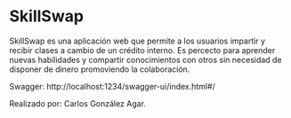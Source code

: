 SkillSwap
=========
SkillSwap es una aplicación web que permite a los usuarios impartir y recibir clases a cambio de un crédito interno. Es percecto para aprender nuevas habilidades y compartir conocimientos con otros sin necesidad de disponer de dinero promoviendo la colaboración.

Swagger: http://localhost:1234/swagger-ui/index.html#/

Realizado por: Carlos González Agar.